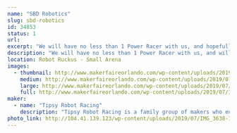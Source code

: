 ```yaml
---
name: "SBD Robotics"
slug: sbd-robotics
id: 34853
status: 1
url: 
excerpt: "We will have no less than 1 Power Racer with us, and hopefully a 220 lb robot."
description: "We will have no less than 1 Power Racer with us, and will also have several ant weight combat robots of which most will be for static display.  We will also be bringing some of the tools used for designing and building our projects which again will mostly be for static display."
location: Robot Ruckus - Small Arena
images:
  - thumbnail: http://www.makerfaireorlando.com/wp-content/uploads/2019/07/IMG_3639.jpg
    medium: http://www.makerfaireorlando.com/wp-content/uploads/2019/07/IMG_3639.jpg
    large: http://www.makerfaireorlando.com/wp-content/uploads/2019/07/IMG_3639.jpg
    full: http://www.makerfaireorlando.com/wp-content/uploads/2019/07/IMG_3639.jpg
maker:
  - name: "Tipsy Robot Racing"
    description: "Tipsy Robot Racing is a family group of makers who enjoy building and competing in combat robotics and Power Racing Series.  We enjoy designing and fabricating parts in our garage based maker space."
photo_link: http://104.41.139.123/wp-content/uploads/2019/07/IMG_3638-1024x768.jpg
---
```

